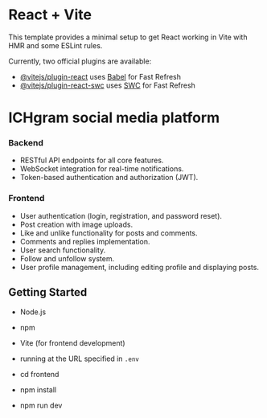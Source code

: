 # React + Vite

This template provides a minimal setup to get React working in Vite with HMR and some ESLint rules.

Currently, two official plugins are available:

- [@vitejs/plugin-react](https://github.com/vitejs/vite-plugin-react/blob/main/packages/plugin-react/README.md) uses [Babel](https://babeljs.io/) for Fast Refresh
- [@vitejs/plugin-react-swc](https://github.com/vitejs/vite-plugin-react-swc) uses [SWC](https://swc.rs/) for Fast Refresh

# **ICHgram social media platform**


### **Backend**
- RESTful API endpoints for all core features.
- WebSocket integration for real-time notifications.
- Token-based authentication and authorization (JWT).


### **Frontend**
- User authentication (login, registration, and password reset).
- Post creation with image uploads.
- Like and unlike functionality for posts and comments.
- Comments and replies implementation.
- User search functionality.
- Follow and unfollow system.
- User profile management, including editing profile and displaying posts.



## **Getting Started**
- Node.js
- npm 
- Vite (for frontend development)
- running at the URL specified in `.env`

- cd frontend
- npm install
- npm run dev